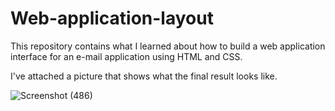 # Web-application-layout

This repository contains what I learned about how to build a web application interface for an e-mail application using HTML and CSS.

I've attached a picture that shows what the final result looks like.


![Screenshot (486)](https://github.com/user-attachments/assets/fe0d6289-99d2-4aba-b013-2eddea414f95)
